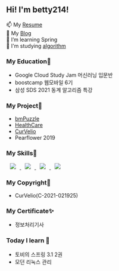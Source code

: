 ## Hi! I'm betty214!
📫 My [Resume](https://programmers.co.kr/pr/bettyjang_9944)<br/>
:pencil: My [Blog](https://velog.io/@betty214)<br/>
🌱 I’m learning Spring<br/>
:school_satchel: I'm studying [algorithm](https://www.notion.so/challenger214/Challenger214-18da18d53692421ba06e8120307dd00b)<br/>

### My Education:school:
- Google Cloud Study Jam 머신러닝 입문반<br/>
- boostcamp 웹모바일 6기<br/>
- 삼성 SDS 2021 동계 알고리즘 특강<br/>

### My Project🧪
- [bmPuzzle](https://github.com/boostcampwm-2021/web16-bmPuzzle)
- [HealthCare](https://github.com/EWHA18/Healthcare)
- [CurVelio](https://github.com/graduateprojectA/take1)
- Pearflower 2019

### My Skills🔨
<a href="https://alpox.kr">
    <img 
        src="http://img.shields.io/badge/JAVA-purple?style=flat&logo=java"
        style="height : auto; margin-left : 10px; margin-right : 10px;"/>
</a>
<a href="https://alpox.kr">
    <img 
        src="http://img.shields.io/badge/spring-green?style=flat&logo=spring"
        style="height : auto; margin-left : 10px; margin-right : 10px;"/>
</a>
<a href="https://alpox.kr">
    <img 
        src="http://img.shields.io/badge/MySQL-9cf?style=flat&logo=MySQL"
        style="font-color:white; height : auto; margin-left : 10px; margin-right : 10px;"/>
</a>
<a href="https://alpox.kr">
    <img 
        src="http://img.shields.io/badge/Node.js-339933?style=flat&logo=Node.js"
        style="height : auto; margin-left : 10px; margin-right : 10px;"/>
</a>


### My Copyright📝
- CurVelio(C-2021-021925)

### My Certificate✨
- 정보처리기사

### Today I learn :book:
- 토비의 스프링 3.1 2권
- 모던 리눅스 관리

<!--
**betty214/betty214** is a  _special_ ✨ repository because its `README.md` (this file) appears on your GitHub profile.

Here are some ideas to get you started:

-  I’m currently working on ...

- 👯 I’m looking to collaborate on ...
- 🤔 I’m looking for help with ...
-  Ask me about ...
-  to reach me: ...
- 😄 Pronouns: ...
-  Fun fact: ...
-->
